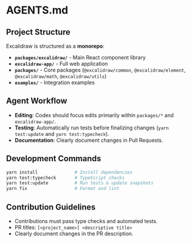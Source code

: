 # AGENTS.md

## Project Structure

Excalidraw is structured as a **monorepo**:

* **`packages/excalidraw/`** - Main React component library
* **`excalidraw-app/`** - Full web application
* **`packages/`** - Core packages (`@excalidraw/common`, `@excalidraw/element`, `@excalidraw/math`, `@excalidraw/utils`)
* **`examples/`** - Integration examples

## Agent Workflow

* **Editing**: Codex should focus edits primarily within `packages/*` and `excalidraw-app/`.
* **Testing**: Automatically run tests before finalizing changes (`yarn test:update` and `yarn test:typecheck`).
* **Documentation**: Clearly document changes in Pull Requests.

## Development Commands

```bash
yarn install              # Install dependencies
yarn test:typecheck       # TypeScript checks
yarn test:update          # Run tests & update snapshots
yarn fix                  # Format and lint
```

## Contribution Guidelines

* Contributions must pass type checks and automated tests.
* PR titles: `[<project_name>] <descriptive title>`
* Clearly document changes in the PR description.
